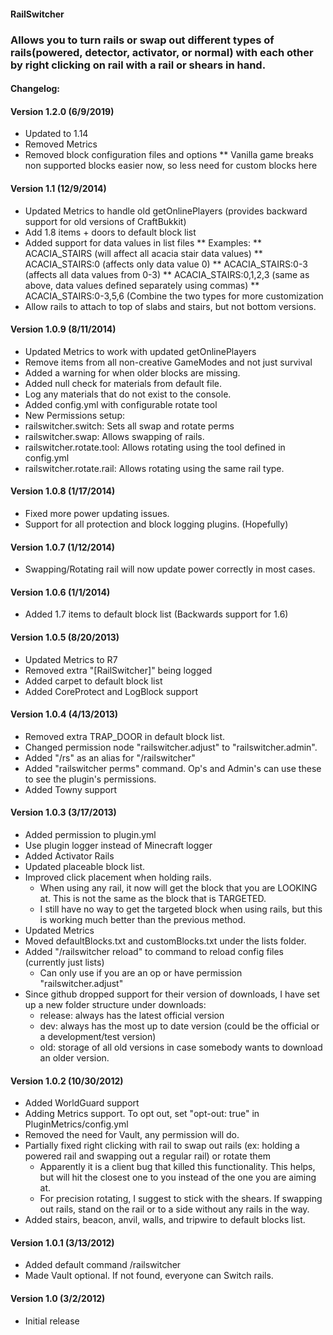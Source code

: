 #### RailSwitcher

### Allows you to turn rails or swap out different types of rails(powered, detector, activator, or normal) with each other by right clicking on rail with a rail or shears in hand.

#### Changelog:

#### Version 1.2.0 (6/9/2019)
* Updated to 1.14
* Removed Metrics
* Removed block configuration files and options
** Vanilla game breaks non supported blocks easier now, so less need for custom blocks here

#### Version 1.1 (12/9/2014)
* Updated Metrics to handle old getOnlinePlayers (provides backward support for old versions of CraftBukkit)
* Add 1.8 items + doors to default block list
* Added support for data values in list files
** Examples:
** ACACIA_STAIRS (will affect all acacia stair data values)
** ACACIA_STAIRS:0 (affects only data value 0)
** ACACIA_STAIRS:0-3 (affects all data values from 0-3)
** ACACIA_STAIRS:0,1,2,3 (same as above, data values defined separately using commas)
** ACACIA_STAIRS:0-3,5,6 (Combine the two types for more customization
* Allow rails to attach to top of slabs and stairs, but not bottom versions.

#### Version 1.0.9 (8/11/2014)
* Updated Metrics to work with updated getOnlinePlayers
* Remove items from all non-creative GameModes and not just survival
* Added a warning for when older blocks are missing.
* Added null check for materials from default file.
* Log any materials that do not exist to the console.
* Added config.yml with configurable rotate tool
* New Permissions setup:
* railswitcher.switch: Sets all swap and rotate perms
*   railswitcher.swap: Allows swapping of rails.
*   railswitcher.rotate.tool: Allows rotating using the tool defined in config.yml
*   railswitcher.rotate.rail: Allows rotating using the same rail type.

#### Version 1.0.8 (1/17/2014)
* Fixed more power updating issues.
* Support for all protection and block logging plugins. (Hopefully)

#### Version 1.0.7 (1/12/2014)
* Swapping/Rotating rail will now update power correctly in most cases.

#### Version 1.0.6 (1/1/2014)
* Added 1.7 items to default block list (Backwards support for 1.6)

#### Version 1.0.5 (8/20/2013)
* Updated Metrics to R7
* Removed extra "[RailSwitcher]" being logged
* Added carpet to default block list
* Added CoreProtect and LogBlock support

#### Version 1.0.4 (4/13/2013)
* Removed extra TRAP_DOOR in default block list.
* Changed permission node "railswitcher.adjust" to "railswitcher.admin".
* Added "/rs" as an alias for "/railswitcher"
* Added "railswitcher perms" command. Op's and Admin's can use these to see the plugin's permissions.
* Added Towny support

#### Version 1.0.3 (3/17/2013)
* Added permission to plugin.yml
* Use plugin logger instead of Minecraft logger
* Added Activator Rails
* Updated placeable block list.
* Improved click placement when holding rails.
    * When using any rail, it now will get the block that you are LOOKING at.  This is not the same as the block that is TARGETED.
    * I still have no way to get the targeted block when using rails, but this is working much better than the previous method.
* Updated Metrics
* Moved defaultBlocks.txt and customBlocks.txt under the lists folder.
* Added "/railswitcher reload" to command to reload config files (currently just lists)
    * Can only use if you are an op or have permission "railswitcher.adjust"
* Since github dropped support for their version of downloads, I have set up a new folder structure under downloads:
    * release: always has the latest official version
    * dev: always has the most up to date version (could be the official or a development/test version)
    * old: storage of all old versions in case somebody wants to download an older version.

#### Version 1.0.2 (10/30/2012)
* Added WorldGuard support
* Adding Metrics support. To opt out, set "opt-out: true" in PluginMetrics/config.yml
* Removed the need for Vault, any permission will do.
* Partially fixed right clicking with rail to swap out rails (ex: holding a powered rail and swapping out a regular rail) or rotate them
    * Apparently it is a client bug that killed this functionality.  This helps, but will hit the closest one to you instead of the one you are aiming at.
    * For precision rotating, I suggest to stick with the shears. If swapping out rails, stand on the rail or to a side without any rails in the way.
* Added stairs, beacon, anvil, walls, and tripwire to default blocks list.

#### Version 1.0.1 (3/13/2012)
* Added default command /railswitcher
* Made Vault optional.  If not found, everyone can Switch rails.

#### Version 1.0 (3/2/2012)
* Initial release